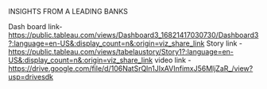 INSIGHTS FROM A LEADING BANKS

Dash board link-https://public.tableau.com/views/Dashboard3_16821417030730/Dashboard3?:language=en-US&:display_count=n&:origin=viz_share_link
Story link -https://public.tableau.com/views/tabelaustory/Story1?:language=en-US&:display_count=n&:origin=viz_share_link 
video link -https://drive.google.com/file/d/106NatSrQln1JIxAVInfimxJ56MljZaR_/view?usp=drivesdk
